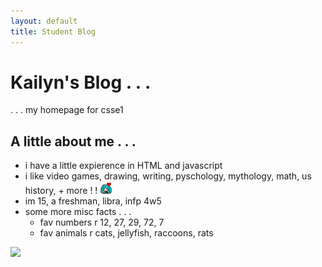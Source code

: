 ```yaml
---
layout: default
title: Student Blog
---
```



# Kailyn's Blog . . .
. . . my homepage for csse1

## A little about me . . .
- i have a little expierence in HTML and javascript
- i like video games, drawing, writing, pyschology, mythology, math, us history, + more ! ! ![csse](/images/3557-miku-love.gif)
- im 15, a freshman, libra, infp 4w5
- some more misc facts . . . 
    - fav numbers r 12, 27, 29, 72, 7
    - fav animals r cats, jellyfish, raccoons, rats 
<img src=".../images/abt me.jpg">
